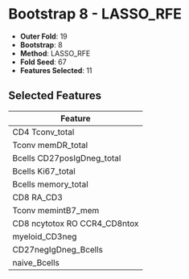 # Bootstrap 8 - LASSO_RFE

- **Outer Fold**: 19
- **Bootstrap**: 8
- **Method**: LASSO_RFE
- **Fold Seed**: 67
- **Features Selected**: 11

## Selected Features

| Feature |
|---------|
| CD4 Tconv_total |
| Tconv memDR_total |
| Bcells CD27posIgDneg_total |
| Bcells Ki67_total |
| Bcells memory_total |
| CD8 RA_CD3 |
| Tconv memintB7_mem |
| CD8 ncytotox RO CCR4_CD8ntox |
| myeloid_CD3neg |
| CD27negIgDneg_Bcells |
| naive_Bcells |
